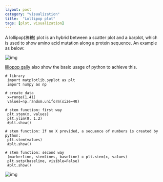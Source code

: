 ```yaml
---
layout: post
category: "visualization"
title:  "Lollipop plot"
tags: [plot, visualization]
---
```



A lollipop(棒糖) plot is an hybrid between a scatter plot and a barplot, which is used to show amino acid mutation along a protein sequence. An example as below:

![img](http://www.cbioportal.org/images/lollipop_example.png)

[lillopop gally]() also show the basic usage of python to achieve this.


```
# library
 import matplotlib.pyplot as plt
 import numpy as np
 
# create data
 x=range(1,41)
 values=np.random.uniform(size=40)
 
# stem function: first way
 plt.stem(x, values)
 plt.ylim(0, 1.2)
 #plt.show()
 
# stem function: If no X provided, a sequence of numbers is created by python:
 plt.stem(values)
 #plt.show()
 
# stem function: second way
 (markerline, stemlines, baseline) = plt.stem(x, values)
 plt.setp(baseline, visible=False)
 #plt.show()
```

![img](https://python-graph-gallery.com/wp-content/uploads/180_Basic_lolipop_plot.png)